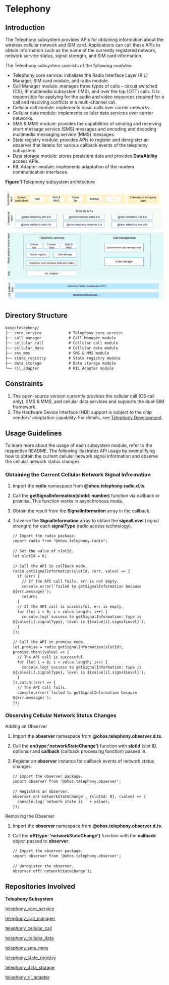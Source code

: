 # Telephony

## Introduction

The Telephony subsystem provides APIs for obtaining information about the wireless cellular network and SIM card. Applications can call these APIs to obtain information such as the name of the currently registered network, network service status, signal strength, and SIM card information.

The Telephony subsystem consists of the following modules:

-   Telephony core service: initializes the Radio Interface Layer (RIL) Manager, SIM card module, and radio module.
-   Call Manager module: manages three types of calls – circuit switched \(CS\), IP multimedia subsystem \(IMS\), and over the top \(OTT\) calls. It is responsible for applying for the audio and video resources required for a call and resolving conflicts in a multi-channel call.
-   Cellular call module: implements basic calls over carrier networks.
-   Cellular data module: implements cellular data services over carrier networks.
-   SMS & MMS module: provides the capabilities of sending and receiving short message service \(SMS\) messages and encoding and decoding multimedia messaging service \(MMS\) messages.
-   State registry module: provides APIs to register and deregister an observer that listens for various callback events of the telephony subsystem. 
-   Data storage module: stores persistent data and provides **DataAbility** access APIs.
-   RIL Adapter module: implements adaptation of the modem communication interfaces.

**Figure 1** Telephony subsystem architecture

![](figures/en-us_architecture-of-telephony-subsystem.png)

## Directory Structure

```
base/telephony/
├── core_service            # Telephony core service
├── call_manager            # Call Manager module
├── cellular_call           # Cellular call module
├── cellular_data           # Cellular data module
├── sms_mms                 # SMS & MMS module
├── state_registry          # State registry module
├── data_storage            # Data storage module
└── ril_adapter             # RIL Adapter module
```

## Constraints

1.  The open-source version currently provides the cellular call (CS call only), SMS & MMS, and cellular data services and supports the dual-SIM framework.
2.  The Hardware Device Interface (HDI) support is subject to the chip vendors' adaptation capability. For details, see [Telephony Development](../device-dev/subsystems/subsys-tel-guide).

## Usage Guidelines

To learn more about the usage of each subsystem module, refer to the respective README. The following illustrates API usage by exemplifying how to obtain the current cellular network signal information and observe the cellular network status changes.

### Obtaining the Current Cellular Network Signal Information

1.  Import the **radio** namespace from **@ohos.telephony.radio.d.ts**.
2.  Call the **getSignalInformation\(slotId: number\)** function via callback or promise. This function works in asynchronous mode. 
3.  Obtain the result from the **SignalInformation** array in the callback.
4.  Traverse the **SignalInformation** array to obtain the **signalLevel** (signal strength) for each **signalType** (radio access technology).

    ```
    // Import the radio package.
    import radio from "@ohos.telephony.radio";
    
    // Set the value of slotId.
    let slotId = 0;
    
    // Call the API in callback mode.
    radio.getSignalInformation(slotId, (err, value) => {
      if (err) {
        // If the API call fails, err is not empty.
        console.error(`failed to getSignalInformation because ${err.message}`);
        return;
      }
      // If the API call is successful, err is empty.
      for (let i = 0; i < value.length; i++) {
        console.log(`success to getSignalInformation: type is ${value[i].signalType}, level is ${value[i].signalLevel}`);
      }
    });
    
    // Call the API in promise mode.
    let promise = radio.getSignalInformation(slotId);
    promise.then((value) => {
      // The API call is successful.
      for (let i = 0; i < value.length; i++) {
        console.log(`success to getSignalInformation: type is ${value[i].signalType}, level is ${value[i].signalLevel}`);
      }
    }).catch((err) => {
      // The API call fails.
      console.error(`failed to getSignalInformation because ${err.message}`);
    });
    ```


### Observing Cellular Network Status Changes

Adding an Observer

1.  Import the **observer** namespace from **@ohos.telephony.observer.d.ts**.
2.  Call the **on\(type:'networkStateChange'\)** function with **slotId** (slot ID, optional) and **callback** (callback processing function) passed in.
3.  Register an **observer** instance for callback events of network status changes.

    ```
    // Import the observer package.
    import observer from '@ohos.telephony.observer';
    
    // Registers an observer.
    observer.on('networkStateChange', {slotId: 0}, (value) => {
      console.log(`network state is ` + value);
    });
    ```


Removing the Observer

1.  Import the **observer** namespace from **@ohos.telephony.observer.d.ts**.
2.  Call the **off\(type: 'networkStateChange'\)** function with the **callback** object passed to **observer**.

    ```
    // Import the observer package.
    import observer from '@ohos.telephony.observer';
    
    // Unregister the observer.
    observer.off('networkStateChange');
    ```


## Repositories Involved

**Telephony Subsystem**

[telephony\_core\_service](https://gitee.com/openharmony/telephony_core_service/blob/master/README.md)

[telephony\_call\_manager](https://gitee.com/openharmony/telephony_call_manager/blob/master/README.md)

[telephony\_cellular\_call](https://gitee.com/openharmony/telephony_cellular_call/blob/master/README.md)

[telephony\_cellular\_data](https://gitee.com/openharmony/telephony_cellular_data/blob/master/README.md)

[telephony\_sms\_mms](https://gitee.com/openharmony/telephony_sms_mms/blob/master/README.md)

[telephony\_state\_registry](https://gitee.com/openharmony/telephony_state_registry/blob/master/README.md)

[telephony\_data\_storage](https://gitee.com/openharmony/telephony_data_storage)

[telephony\_ril\_adapter](https://gitee.com/openharmony/telephony_ril_adapter/blob/master/README.md)
